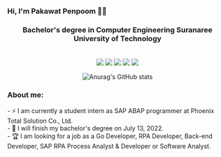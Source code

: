 ### Hi, I'm Pakawat Penpoom 🐱‍🏍

<div align = 'center'>
 

 <p>
   <h3>
     Bachelor's degree in Computer Engineering Suranaree University of Technology <br><br>
   </h3>
  </p>
 
![](https://github-profile-summary-cards.vercel.app/api/cards/profile-details?username=pakawatkung&theme=dracula)
![](http://github-profile-summary-cards.vercel.app/api/cards/repos-per-language?username=pakawatkung&theme=dracula)
![](http://github-profile-summary-cards.vercel.app/api/cards/most-commit-language?username=pakawatkung&theme=dracula)
![](http://github-profile-summary-cards.vercel.app/api/cards/stats?username=pakawatkung&theme=dracula)
![](http://github-profile-summary-cards.vercel.app/api/cards/productive-time?username=pakawatkung&theme=dracula&utcOffset=7)


![Anurag's GitHub stats](https://github-readme-stats.vercel.app/api?username=pakawatkung&show_icons=true&theme=synthwave) 


 
 </div>
 
 <h3> About me: </h3>
- ⚡ I am currently a student intern as SAP ABAP programmer at Phoenix Total Solution Co., Ltd.<br>
- 🎉 I will finish my bachelor's degree on July 13, 2022.<br>
- 🏆 I am looking for a job as a Go Developer, RPA Developer, Back-end Developer, SAP RPA Process Analyst & Developer or Software Analyst.<br>
 

